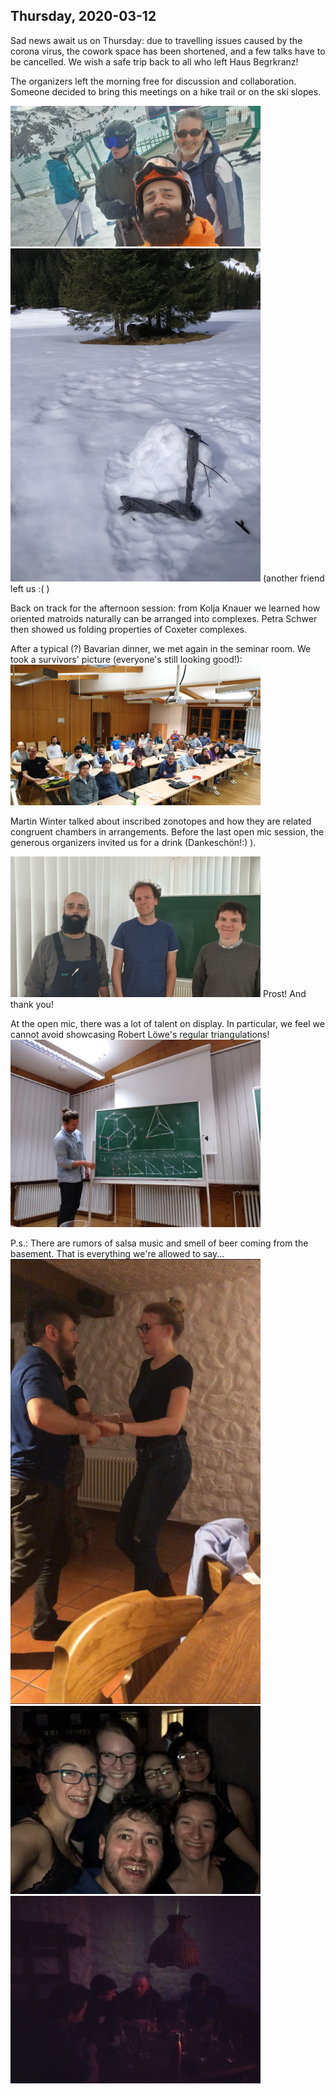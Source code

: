 ---
---

## Thursday, 2020-03-12

Sad news await us on Thursday: due to travelling issues caused by the corona virus, the cowork space has been shortened, and a few talks have to be cancelled. We wish a safe trip back to all who left Haus Begrkranz!

The organizers left the morning free for discussion and collaboration. Someone decided to bring this meetings on a hike trail or on the ski slopes.

<img src="./pics/organizers_ski.jpg" width="400">
<img src="./pics/snowmelt.jpg" width="400">
(another friend left us :( )

Back on track for the afternoon session: from Kolja Knauer we learned how oriented matroids naturally can be arranged into complexes. Petra Schwer then showed us folding properties of Coxeter complexes.


After a typical (?) Bavarian dinner, we met again in the seminar room. We took a survivors' picture (everyone's still looking good!):
<img src="./pics/survivers.jpg" width="400">

Martin Winter talked about inscribed zonotopes and how they are related congruent chambers in arrangements. Before the last open mic session, the generous organizers invited us for a drink (Dankeschön!:) ). 

<img src="./pics/organizers.jpg" width="400">
Prost! And thank you!

At the open mic, there was a lot of talent on display. In particular, we feel we cannot avoid showcasing Robert Löwe's regular triangulations!
<img src="./pics/triangulations.jpg" width="400">


P.s.: There are rumors of salsa music and smell of beer coming from the basement. That is everything we're allowed to say...
<img src="./pics/salsa.jpg" width="400">
<img src="./pics/selfie.jpg" width="400">
<img src="./pics/beer.jpg" width="400">





